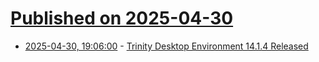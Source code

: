 # [Published on 2025-04-30](index.md)

* [2025-04-30, 19:06:00](https://soylentnews.org/article.pl?sid=25/04/30/0157233&from=rss) - [Trinity Desktop Environment 14.1.4 Released](https://soylentnews.org/article.pl?sid=25/04/30/0157233&from=rss)
